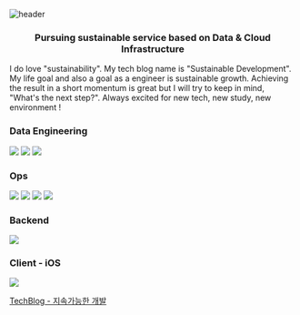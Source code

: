 ![header](https://capsule-render.vercel.app/api?type=waving&color=auto&height=300&section=header&text=Minjee%Woo&fontSize=40)

<h3 align="center"> Pursuing sustainable service based on Data & Cloud Infrastructure </h3>
I do love "sustainability". My tech blog name is "Sustainable Development". My life goal and also a goal as a engineer is sustainable growth. Achieving the result in a short momentum is great but I will try to keep in mind, "What's the next step?". Always excited for new tech, new study, new environment ! 

<div>

### Data Engineering 
<a target="_blank"><img src="https://img.shields.io/badge/Databricks-FCC624?style=flat-square&logo=appveyor&logo=linux&logoColor=000000"/></a> 
<a target="_blank"><img src="https://img.shields.io/badge/Python-3776AB?style=flat-square&logo=appveyor&logo=linux&logoColor=000000"/></a> 
<a target="_blank"><img src="https://img.shields.io/badge/MySQL-3776AB?style=flat-square&logo=appveyor&logo=linux&logoColor=000000"/></a> 

### Ops

<a target="_blank"><img src="https://img.shields.io/badge/Linux-FCC624?style=flat-square&logo=appveyor&logo=linux&logoColor=000000"/></a> 
<a target="_blank"><img src="https://img.shields.io/badge/Docker-3776AB?style=flat-square&logo=appveyor&logo=linux&logoColor=000000"/></a> 
<a target="_blank"><img src="https://img.shields.io/badge/Kubernetes-FCC624?style=flat-square&logo=appveyor&logo=linux&logoColor=000000"/></a> 
<a target="_blank"><img src="https://img.shields.io/badge/AWS-FCC624?style=flat-square&logo=appveyor&logo=linux&logoColor=000000"/></a> 

### Backend
<a target="_blank"><img src="https://img.shields.io/badge/Django-3776AB?style=flat-square&logo=appveyor&logo=linux&logoColor=000000"/></a> 

### Client - iOS
<a target="_blank"><img src="https://img.shields.io/badge/Swift-F05138?style=flat-square&logo=appveyor&logo=linux&logoColor=000000"/></a> 

  </div>

[TechBlog - 지속가능한 개발](https://sinclairstudio.tistory.com/)
